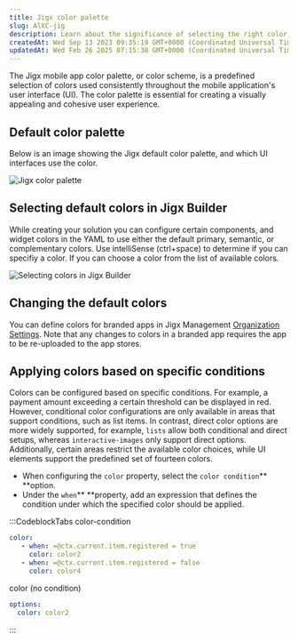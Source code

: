 ```yaml
---
title: Jigx color palette
slug: AlXC-jig
description: Learn about the significance of selecting the right color palette in the Jigx mobile app, enhancing its user interface. Discover the default color palette visually and how users can easily choose default colors through JigxBuilder. Gain insight on changin
createdAt: Wed Sep 13 2023 09:35:19 GMT+0000 (Coordinated Universal Time)
updatedAt: Wed Feb 26 2025 07:15:38 GMT+0000 (Coordinated Universal Time)
---
```


The Jigx mobile app color palette, or color scheme, is a predefined selection of colors used consistently throughout the mobile application's user interface (UI). The color palette is essential for creating a visually appealing and cohesive user experience.&#x20;

## Default color palette

Below is an image showing the Jigx default color palette, and which UI interfaces use the color.&#x20;

![Jigx color palette](https://archbee-image-uploads.s3.amazonaws.com/0TQnKgJpsWhT3gQzQOhdY-XY2wHDc9hppM5cFpNjaXn-20250226-071535.png "Jigx color palette")

## Selecting default colors in Jigx Builder

While creating your solution you can configure certain components, and widget colors in the YAML to use either the default primary, semantic, or complementary colors. Use intelliSense (ctrl+space) to determine if you can specifiy a color. If you can choose a color from the list of available colors.&#x20;

![Selecting colors in Jigx Builder](https://archbee-image-uploads.s3.amazonaws.com/x7vdIDH6-ScTprfmi2XXX/YIX7ZpFqH3NJVIlDexv82_yamlcolorfinal.gif "Selecting colors in Jigx Builder")

## Changing the default colors

&#x20;You can define colors for branded apps in Jigx Management [Organization Settings](<./../Administration/Organization Settings.md>). Note that any changes to colors in a branded app requires the app to be re-uploaded to the app stores.&#x20;

## Applying colors based on specific conditions

Colors can be configured based on specific conditions. For example, a payment amount exceeding a certain threshold can be displayed in red. However, conditional color configurations are only available in areas that support conditions, such as list items. In contrast, direct color options are more widely supported, for example, `lists` allow both conditional and direct setups, whereas `interactive-images` only support direct options. Additionally, certain areas restrict the available color choices, while UI elements support the predefined set of fourteen colors.

- When configuring the `color` property, select the `color condition`** **option.&#x20;
- Under the `when`** **property, add an expression that defines the condition under which the specified color should be applied.

:::CodeblockTabs
color-condition

```yaml
color:
   - when: =@ctx.current.item.registered = true 
     color: color2
   - when: =@ctx.current.item.registered = false
     color: color4          
```

color (no condition)

```yaml
options:
  color: color2
```
:::

